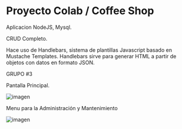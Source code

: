 # Proyecto Colab / Coffee Shop
 Aplicacion NodeJS, Mysql.
 
 CRUD Completo. 
 
 Hace uso de Handlebars, sistema de plantillas Javascript basado en Mustache Templates. 
 Handlebars sirve para generar HTML a partir de objetos con datos en formato JSON.
 
 GRUPO #3
 
Pantalla Principal. 
 
![imagen](https://user-images.githubusercontent.com/42680508/111396728-503ed700-8685-11eb-9dae-4065d6e67237.png)

Menu para la Administración y Mantenimiento

![imagen](https://user-images.githubusercontent.com/42680508/111396909-a875d900-8685-11eb-88ea-40a998ba1f2b.png)

